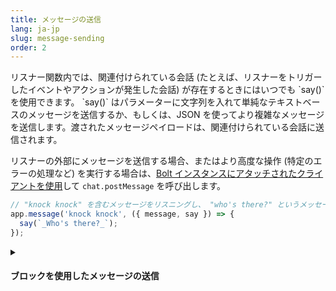 ```yaml
---
title: メッセージの送信
lang: ja-jp
slug: message-sending
order: 2
---
```


<div class="section-content">
リスナー関数内では、関連付けられている会話 (たとえば、リスナーをトリガーしたイベントやアクションが発生した会話) が存在するときにはいつでも `say()` を使用できます。 `say()` はパラメーターに文字列を入れて単純なテキストベースのメッセージを送信するか、もしくは、JSON を使ってより複雑なメッセージを送信します。渡されたメッセージペイロードは、関連付けられている会話に送信されます。

リスナーの外部にメッセージを送信する場合、またはより高度な操作 (特定のエラーの処理など) を実行する場合は、[Bolt インスタンスにアタッチされたクライアントを使用](#web-api)して `chat.postMessage` を呼び出します。
</div>

```javascript
// "knock knock" を含むメッセージをリスニングし、 "who's there?" というメッセージをイタリック体で送信
app.message('knock knock', ({ message, say }) => {
  say(`_Who's there?_`);
});
```

<details class="secondary-wrapper">
<summary markdown="0">
<h4 class="secondary-header">ブロックを使用したメッセージの送信</h4>
</summary>

<div class="secondary-content" markdown="0">
`say()` はより複雑なメッセージペイロードを受け入れて、メッセージに機能と構造を容易に追加できるようにします。

リッチなメッセージレイアウトをアプリに追加する方法については、[API サイトのガイド](https://api.slack.com/messaging/composing/layouts)を参照し、[Block Kit ビルダー](https://api.slack.com/tools/block-kit-builder?template=1)の一般的なアプリフローのテンプレートを確認してください。
</div>

```javascript
// 誰かが 📅 絵文字でリアクションした時に、日付ピッカー block を送信
app.event('reaction_added', async ({ event, say }) => {
  if (event.reaction === 'calendar') {
    await say({
      blocks: [{
        "type": "section",
        "text": {
          "type": "mrkdwn",
          "text": "Pick a date for me to remind you"
        },
        "accessory": {
          "type": "datepicker",
          "action_id": "datepicker_remind",
          "initial_date": "2019-04-28",
          "placeholder": {
            "type": "plain_text",
            "text": "Select a date"
          }
        }
      }]
    });
  }
});
```
</details>
